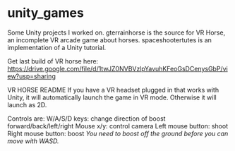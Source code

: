 # unity_games

Some Unity projects I worked on.  gterrainhorse is the source for VR Horse, an incomplete VR arcade game about horses. spaceshootertutes is an implementation of a Unity tutorial.

Get last build of VR horse here: https://drive.google.com/file/d/1twJZ0NVBVzlpYavuhKFeoGsDCenysGbP/view?usp=sharing


VR HORSE README
If you have a VR headset plugged in that works with Unity, it will automatically launch the game in VR mode. Otherwise it will launch as 2D. 

Controls are: 
W/A/S/D keys: change direction of boost forward/back/left/right
Mouse x/y: control camera
Left mouse button: shoot
Right mouse button: boost 
*You need to boost off the ground before you can move with WASD.*
